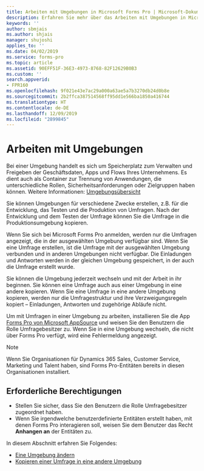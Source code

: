```yaml
---
title: Arbeiten mit Umgebungen in Microsoft Forms Pro | Microsoft-Dokumentation
description: Erfahren Sie mehr über das Arbeiten mit Umgebungen in Microsoft Forms Pro.
keywords: ''
author: sbmjais
ms.author: shjais
manager: shujoshi
applies_to: ''
ms.date: 04/02/2019
ms.service: forms-pro
ms.topic: article
ms.assetid: 90EFF51F-36E3-4973-8768-82F12629B0B3
ms.custom: ''
search.appverid:
- FPR160
ms.openlocfilehash: 9f021e43e7ac29a000a63ae5a7b3270db24d0b8e
ms.sourcegitcommit: 2b2ffca387514568ff95dd1e566ba1850a416744
ms.translationtype: HT
ms.contentlocale: de-DE
ms.lasthandoff: 12/09/2019
ms.locfileid: "2899845"
---
```

# <a name="work-with-environments"></a>Arbeiten mit Umgebungen

Bei einer Umgebung handelt es sich um Speicherplatz zum Verwalten und Freigeben der Geschäftsdaten, Apps und Flows Ihres Unternehmens. Es dient auch als Container zur Trennung von Anwendungen, die unterschiedliche Rollen, Sicherheitsanforderungen oder Zielgruppen haben können. Weitere Informationen: [Umgebungsübersicht](https://docs.microsoft.com/power-platform/admin/environments-overview)

Sie können Umgebungen für verschiedene Zwecke erstellen, z.B. für die Entwicklung, das Testen und die Produktion von Umfragen. Nach der Entwicklung und dem Testen der Umfrage können Sie die Umfrage in die Produktionsumgebung kopieren.

Wenn Sie sich bei Microsoft Forms Pro anmelden, werden nur die Umfragen angezeigt, die in der ausgewählten Umgebung verfügbar sind. Wenn Sie eine Umfrage erstellen, ist die Umfrage mit der ausgewählten Umgebung verbunden und in anderen Umgebungen nicht verfügbar. Die Einladungen und Antworten werden in der gleichen Umgebung gespeichert, in der auch die Umfrage erstellt wurde.

Sie können die Umgebung jederzeit wechseln und mit der Arbeit in ihr beginnen. Sie können eine Umfrage auch aus einer Umgebung in eine andere kopieren. Wenn Sie eine Umfrage in eine andere Umgebung kopieren, werden nur die Umfragestruktur und ihre Verzweigungsregeln kopiert – Einladungen, Antworten und zugehörige Abläufe nicht.

Um mit Umfragen in einer Umgebung zu arbeiten, installieren Sie die App [Forms Pro von Microsoft AppSource](https://appsource.microsoft.com/product/dynamics-365/mscrm.shimla?tab=Overview) und weisen Sie den Benutzern die Rolle Umfragebesitzer zu. Wenn Sie in eine Umgebung wechseln, die nicht über Forms Pro verfügt, wird eine Fehlermeldung angezeigt.

> [!NOTE]
> Wenn Sie Organisationen für Dynamics 365 Sales, Customer Service, Marketing und Talent haben, sind Forms Pro-Entitäten bereits in diesen Organisationen installiert.

## <a name="privileges-required"></a>Erforderliche Berechtigungen

- Stellen Sie sicher, dass Sie den Benutzern die Rolle Umfragebesitzer zugeordnet haben.
- Wenn Sie irgendwelche benutzerdefinierte Entitäten erstellt haben, mit denen Forms Pro interagieren soll, weisen Sie dem Benutzer das Recht **Anhangen an** der Entitäten zu.

In diesem Abschnitt erfahren Sie Folgendes:

- [Eine Umgebung ändern](change-environment.md)
- [Kopieren einer Umfrage in eine andere Umgebung](copy-survey-environment.md)

